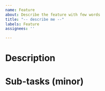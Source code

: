 ```yaml
---
name: Feature
about: Describe the feature with few words
title: "-- describe me --"
labels: Feature
assignees: ''

---
```


# Description

# Sub-tasks (minor)
